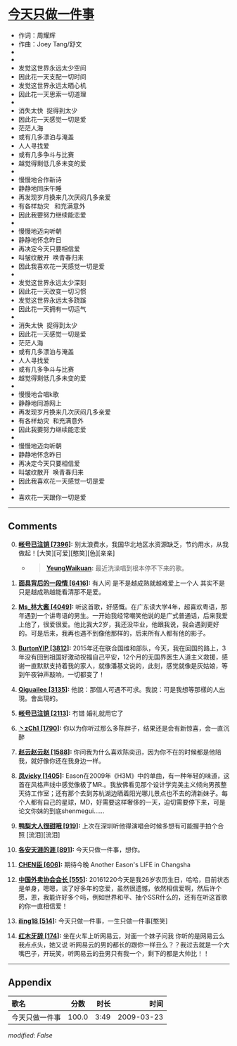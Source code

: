# [今天只做一件事](https://music.163.com/song?id=64803)

* 作词：周耀辉
* 作曲：Joey Tang/舒文
*
*
* 发觉这世界永远太少空间
* 因此花一天支配一切时间
* 发觉这世界永远太晒心机
* 因此花一天思索一切道理
* 
* 消失太快  捉得到太少
* 因此花一天感觉一切是爱
* 茫茫人海
* 或有几多漂泊与淹盖
* 人人寻找爱
* 或有几多争斗与比赛
* 越觉得剩低几多未变的爱
* 
* 慢慢地合作新诗
* 静静地同床午睡
* 再发现岁月换来几次厌闷几多亲爱
* 有各样劫灾   和充满意外
* 因此我要努力继续能恋爱
* 
* 慢慢地迈向听朝
* 静静地怀念昨日
* 再决定今天只要相信爱
* 叫皱纹散开  唤青春归来
* 因此我喜欢花一天感觉一切是爱
* 
* 发觉这世界永远太少深刻
* 因此花一天改变一切习惯
* 发觉这世界永远太多跷蹊
* 因此花一天拥有一切运气
* 
* 消失太快  捉得到太少
* 因此花一天感觉一切是爱
* 茫茫人海
* 或有几多漂泊与淹盖
* 人人寻找爱
* 或有几多争斗与比赛
* 越觉得剩低几多未变的爱
* 
* 慢慢地合唱k歌
* 静静地同游网上
* 再发现岁月换来几次厌闷几多亲爱
* 有各样劫灾  和充满意外
* 因此我要努力继续能恋爱
* 
* 慢慢地迈向听朝
* 静静地怀念昨日
* 再决定今天只要相信爱
* 叫皱纹散开  唤青春归来
* 因此我喜欢花一天感觉一切是爱
* 
* 喜欢花一天跟你一切是爱


---

## Comments
0. **[帐号已注销 \[7396\]](https://music.163.com/#/user/home?id=37073457):** 别太浪费水，我国华北地区水资源缺乏，节约用水，从我做起！[大笑][可爱][憨笑][色][亲亲]
	* > **[YeungWaikuan](https://music.163.com/#/user/home?id=64114329):** 最近洗澡唱到根本停不下来的歌。

1. **[面具背后的一段情 \[6416\]](https://music.163.com/#/user/home?id=250140453):** 有人问 是不是越成熟就越难爱上一个人 其实不是 只是越成熟越能看清那不是爱。

2. **[Ms_林大酱 \[4049\]](https://music.163.com/#/user/home?id=103708516):** 听这首歌，好感慨。在广东读大学4年，超喜欢粤语，那年遇到一个讲粤语的男生。一开始我经常嘲笑他说的是广式普通话，后来我爱上他了，很爱很爱。他比我大2岁，我还没毕业，他跟我说，我会遇到更好的。可是后来，我再也遇不到像他那样的，后来所有人都有他的影子。

3. **[BurtonYIP \[3812\]](https://music.163.com/#/user/home?id=100613961):** 2015年还在联合国维和部队，今天，我在回国的路上，3年没有回到祖国好激动祝福自己平安，12个月的无国界医生人道主义救援，感谢一直默默支持着我的家人，就像潘基文说的，此刻，感觉就像是灰姑娘，等到午夜钟声敲响，一切都变了！

4. **[Qiguailee \[3135\]](https://music.163.com/#/user/home?id=1849765):** 他說：那個人可遇不可求。我說：可是我想等那樣的人出現。會出現的。

5. **[帐号已注销 \[2113\]](https://music.163.com/#/user/home?id=32831197):** 冇错 婚礼就用它了

6. **[丶zCh1 \[1790\]](https://music.163.com/#/user/home?id=72876099):** 你以为你听过那么多陈胖子，结果还是会有新惊喜，会一直沉醉

7. **[赵云赵云赵 \[1588\]](https://music.163.com/#/user/home?id=102603433):** 你问我为什么喜欢陈奕迅，因为你不在的时候都是他陪我，就好像你还在我身边一样。

8. **[凤vicky \[1405\]](https://music.163.com/#/user/home?id=10858139):** Eason在2009年《H3M》中的单曲，有一种年轻的味道，这首在风格声线中感觉像极了MR.。我放佛看见那个设计学完美主义倾向男孩整天待工作室；还有那个去到苏杭湖边晒着阳光哪儿景点也不去的清新妹子。每个人都有自己的星球，MD，好需要这样奢侈的一天，迫切需要停下来，可是论文你妹的到底shenmegui……

9. **[鸭梨大人很甜哦 \[919\]](https://music.163.com/#/user/home?id=47709172):** 上次在深圳听他得演唱会时候多想有可能握手拍个合照 [流泪][流泪]

10. **[各安天涯的涯 \[891\]](https://music.163.com/#/user/home?id=90160911):** 今天只做一件事，想你。

11. **[CHEN臣 \[606\]](https://music.163.com/#/user/home?id=31178790):** 期待今晚 Another Eason's LIFE in Changsha

12. **[中国外卖协会会长 \[555\]](https://music.163.com/#/user/home?id=51690564):** 20161220今天是我26岁农历生日，哈哈，目前状态是单身，嗯嗯，谈了好多年的恋爱，虽然很遗憾，依然相信爱啊，然后许个愿，恩，我能许好多个吗，例如世界和平、抽个SSR什么的，还有在听这首歌的你一直相信爱！

13. **[iling18 \[514\]](https://music.163.com/#/user/home?id=82940587):** 今天只做一件事，一生只做一件事[憨笑]

14. **[红木牙辞 \[174\]](https://music.163.com/#/user/home?id=135606259):** 坐在火车上听网易云，对面一个妹子问我 你听的是网易云么 我点点头，她又说 听网易云的男的都长的跟你一样丑么？？我过去就是一个大嘴巴子，开玩笑，听网易云的丑男只有我一个，剩下的都是大帅比！！



---

## Appendix

|歌名|分数|时长|时间|
|:---|:---:|---:|---:|
|今天只做一件事|100.0|3:49|2009-03-23

*modified: False*